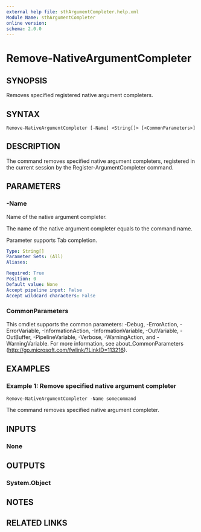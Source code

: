 ```yaml
---
external help file: sthArgumentCompleter.help.xml
Module Name: sthArgumentCompleter
online version:
schema: 2.0.0
---
```


# Remove-NativeArgumentCompleter

## SYNOPSIS

Removes specified registered native argument completers.

## SYNTAX

```
Remove-NativeArgumentCompleter [-Name] <String[]> [<CommonParameters>]
```

## DESCRIPTION

The command removes specified native argument completers, registered in the current session by the Register-ArgumentCompleter command.

## PARAMETERS

### -Name

Name of the native argument completer.

The name of the native argument completer equals to the command name.

Parameter supports Tab completion.

```yaml
Type: String[]
Parameter Sets: (All)
Aliases:

Required: True
Position: 0
Default value: None
Accept pipeline input: False
Accept wildcard characters: False
```

### CommonParameters

This cmdlet supports the common parameters: -Debug, -ErrorAction, -ErrorVariable, -InformationAction, -InformationVariable, -OutVariable, -OutBuffer, -PipelineVariable, -Verbose, -WarningAction, and -WarningVariable.
For more information, see about_CommonParameters (http://go.microsoft.com/fwlink/?LinkID=113216).

## EXAMPLES

### Example 1: Remove specified native argument completer

```powershell
Remove-NativeArgumentCompleter -Name somecommand
```

The command removes specified native argument completer.

## INPUTS

### None

## OUTPUTS

### System.Object

## NOTES

## RELATED LINKS
